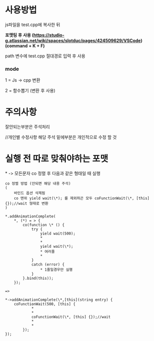 
# 사용방법
js파일을 test.cpp에 복사한 뒤 

**포맷팅 후 사용 (https://studio-g.atlassian.net/wiki/spaces/slotduc/pages/424509629/VSCode)
(command + K + F)**

path 변수에 test.cpp 절대경로 입력 후 사용

### mode

1 = Js -> cpp 변환

2 = 함수뽑기 (변환 후 사용)

# 주의사항
잘안되는부분은 주석처리

//개인별 수정사항
해당 주석 밑에부분은 개인적으로 수정 할 것

# 실행 전 따로 맞춰야하는 포맷
\* -> 모든문자
co
정렬 후 다음과 같은 형태일 때 실행
```
co 정렬 방법 (안되면 해당 내용 주석)
(
    바인드 옵션 삭제됨
    co 맨위 yield wait(\*); 를 제외하곤 모두 coFunctionWait(\*, [this] {});//wait 형태로 변환
)
```

```
*.addAnimationComplete(
    *, (*) = > {
        co(function \* () {
            try {
                yield wait(500);
                *
                *
                yield wait(\*);
                * 여러줄
                *
            }
            catch (error) {
                * 1줄일경우만 실행
            }
        }.bind(this));
    });

=>

*->addAnimationComplete(\*,[this](string entry) {
    coFunctionWait(500, [this] {
            *
            *
            coFunctionWait(\*, [this] {});//wait
            *
            *
        });
});
```
